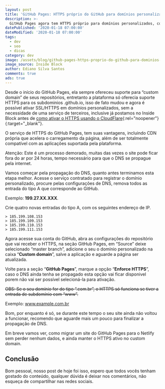 ```yaml
---
layout: post
title: 'GitHub Pages: HTTPS próprio do GitHub para domínios personalizado'
description: >-
  GitHub Pages agora tem HTTPS próprio para domínios personalizados, confira o método de aplicação para o seu blog.
datePublished: '2020-01-18 07:00:00'
dateModified: '2020-01-18 07:00:00'
tags:
  - dev
  - seo
  - dicas
category: dev
image: /assets/blog/github-pages-https-proprio-do-github-para-dominios-personalizado.jpg
image_source: Inside Block
author: Ediano Silva Santos
comments: true
ads: true
---
```


Desde o início do GitHub Pages, ela sempre ofereceu suporte para “custom domain” de seus repositórios, entretanto a plataforma só oferecia suporte HTTPS para os subdominios .github.io, isso de fato mudou e agora é possível ativar SSL/HTTPS em domínios personalizados, sem a necessidade de uma serviço de terceiros, inclusive já postamos no Inside Block antes de [como ativar o HTTPS usando o CloudFlare](https://insideblock.com/blog/cloudflare-https-no-github-pages-com-dominio-personalizado/){:rel="noopener"}{:target="_blank"}.

O serviço de HTTPS do GitHub Pages, tem suas vantagens, incluindo CDN própria que acelera o carregamento da página, além de ser totalmente compatível com as aplicações suportada pela plataforma.

Atenção: Este é um processo demorado, muitas das vezes o site pode ficar fora do ar por 24 horas, tempo necessário para que o DNS se propague pela internet.

Vamos começar pela propagação do DNS, quanto antes terminamos esta etapa melhor. Acesse o serviço contratado para registrar o domínio personalizado, procure pelas configurações de DNS, remova todos as entrada do tipo A que corresponde ao GitHub.

Exemplo: **199.27.XX.XXX**.

Crie quatro novas entradas do tipo A, com os seguintes endereço de IP.

```
> 185.199.108.153
> 185.199.109.153
> 185.199.110.153
> 185.199.111.153
```

Agora acesse sua conta do GitHub, abra as configurações do repositório que vai receber o HTTPS, na seção GitHub Pages, em “Source” deixe selecionado “master branch”, adicione o seu o domínio personalizado na caixa “**Custom domain**”, salve a aplicação e aguarde a página ser atualizada.

Volte para a seção “**GitHub Pages**”, marque a opção “**Enforce HTTPS**”, caso o DNS ainda tenha se propagado esta opção vai ficar disponivel porem não vai ser possível selecioná-la para ativação.

<del>OBS: Se o seu domínio for do tipo “.com.br”, o HTTPS só funciona se tiver a entrada de subdomínio com “www”.</del>

Exemplo: www.example.com.br

Bom, por enquanto é só, se durante este tempo o seu site ainda não voltou a funcionar, recomendo que aguarde mais um pouco para finalizar a propagação de DNS.

Em breve vamos ver, como migrar um site do GitHub Pages para o Netlify sem perder nenhum dados, e ainda manter o HTTPS ativo no custom domain.

## Conclusão
Bom pessoal, nosso post de hoje foi isso, espero que todos vocês tenham gostado do conteúdo, qualquer dúvida é deixar nos comentários, não esqueça de compartilhar nas redes sociais.